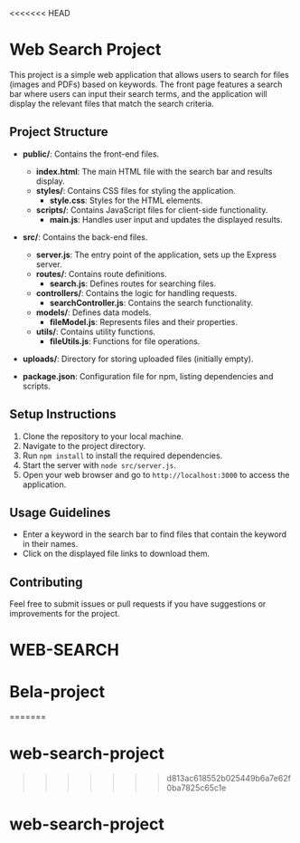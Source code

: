 <<<<<<< HEAD
# Web Search Project

This project is a simple web application that allows users to search for files (images and PDFs) based on keywords. The front page features a search bar where users can input their search terms, and the application will display the relevant files that match the search criteria.

## Project Structure

- **public/**: Contains the front-end files.
  - **index.html**: The main HTML file with the search bar and results display.
  - **styles/**: Contains CSS files for styling the application.
    - **style.css**: Styles for the HTML elements.
  - **scripts/**: Contains JavaScript files for client-side functionality.
    - **main.js**: Handles user input and updates the displayed results.

- **src/**: Contains the back-end files.
  - **server.js**: The entry point of the application, sets up the Express server.
  - **routes/**: Contains route definitions.
    - **search.js**: Defines routes for searching files.
  - **controllers/**: Contains the logic for handling requests.
    - **searchController.js**: Contains the search functionality.
  - **models/**: Defines data models.
    - **fileModel.js**: Represents files and their properties.
  - **utils/**: Contains utility functions.
    - **fileUtils.js**: Functions for file operations.

- **uploads/**: Directory for storing uploaded files (initially empty).

- **package.json**: Configuration file for npm, listing dependencies and scripts.

## Setup Instructions

1. Clone the repository to your local machine.
2. Navigate to the project directory.
3. Run `npm install` to install the required dependencies.
4. Start the server with `node src/server.js`.
5. Open your web browser and go to `http://localhost:3000` to access the application.

## Usage Guidelines

- Enter a keyword in the search bar to find files that contain the keyword in their names.
- Click on the displayed file links to download them.

## Contributing

Feel free to submit issues or pull requests if you have suggestions or improvements for the project.
# WEB-SEARCH
# Bela-project
=======
# web-search-project
>>>>>>> d813ac618552b025449b6a7e62f0ba7825c65c1e

# web-search-project
